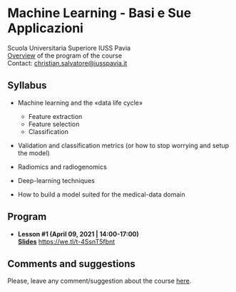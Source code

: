 # Machine Learning - Basi e Sue Applicazioni
Scuola Universitaria Superiore IUSS Pavia
<br>
[Overview](https://github.com/christiansalvatore/machinelearning-iusspavia/blob/master/overview.pdf) of the program of the course
<br>
Contact: christian.salvatore@iusspavia.it


## Syllabus
* Machine learning and the «data life cycle»
    * Feature extraction
    * Feature selection
    * Classification

* Validation and classification metrics
   (or how to stop worrying and setup the model)

* Radiomics and radiogenomics

* Deep-learning techniques

* How to build a model suited for
   the medical-data domain
   

## Program
* __Lesson #1 (April 09, 2021 | 14:00-17:00)__ <br>
[__Slides__](https://github.com/christiansalvatore/machinelearning-iusspavia/blob/master/lessons/L1__ML-FeatureExtraction-FeatureSelection.pdf)
https://we.tl/t-4SsnT5fbnt

## Comments and suggestions
Please, leave any comment/suggestion about the course [here](https://docs.google.com/forms/d/e/1FAIpQLSfxF8qqycKI9O6FOM894NmquqqbDt0BUXrFUmwh7uYPoBexqw/viewform?usp=sf_link).
